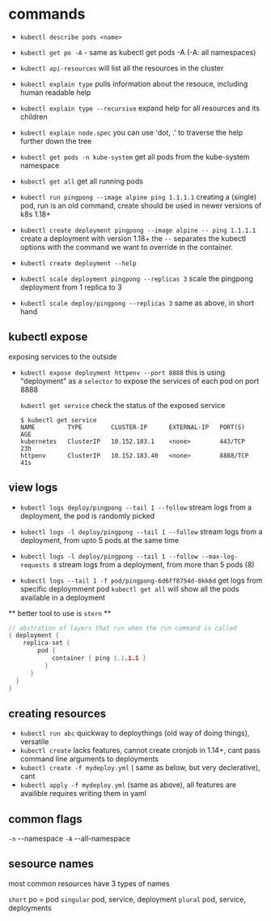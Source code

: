 # commands

- `kubectl describe pods <name>`
- `kubectl get po -A` - same as kubectl get pods -A (-A: all namespaces)
- `kubectl api-resources` will list all the resources in the cluster
- `kubectl explain type` pulls information about the resouce, including human readable help
- `kubectl explain type --recursive` expand help for all resources and its children
- `kubectl explain node.spec` you can use 'dot, .' to traverse the help further down the tree
- `kubectl get pods -n kube-system` get all pods from the kube-system namespace
- `kubectl get all` get all running pods

- `kubectl run pingpong --image alpine ping 1.1.1.1` creating a (single) pod, run
  is an old command, create should be used in newer versions of k8s 1.18+

- `kubectl create deployment pingpong --image alpine -- ping 1.1.1.1` create a
  deployment with version 1.18+ the `--` separates the kubectl options with the
  command we want to override in the container.

- `kubectl create deployment --help`

- `kubectl scale deployment pingpong --replicas 3` scale the pingpong deployment
  from 1 replica to 3

- `kubectl scale deploy/pingpong --replicas 3` same as above, in short hand

## kubectl expose

exposing services to the outside

- `kubectl expose deployment httpenv --port 8888` this is using "deployment" as a
  `selector` to expose the services of each pod on port 8888

  `kubectl get service` check the status of the exposed service

  ```
  $ kubectl get service
  NAME         TYPE        CLUSTER-IP      EXTERNAL-IP   PORT(S)    AGE
  kubernetes   ClusterIP   10.152.183.1    <none>        443/TCP    23h
  httpenv      ClusterIP   10.152.183.40   <none>        8888/TCP   41s
  ```

## view logs

- `kubectl logs deploy/pingpong --tail 1 --follow` stream logs from a
  deployment, the pod is randomly picked

- `kubectl logs -l deploy/pingpong --tail 1 --follow` stream logs from a
  deployment, from upto 5 pods at the same time

- `kubectl logs -l deploy/pingpong --tail 1 --follow --max-log-requests 8` stream logs from a
  deployment, from more than 5 pods (8)

- `kubectl logs --tail 1 -f pod/pingpong-6d6ff8754d-8kk6d` get logs from
  specific deploymment pod `kubectl get all` will show all the pods available
  in a deployment

** better tool to use is `stern` **

```go
// abstration of layers that run when the run command is called
{ deployment {
    replica-set {
        pod {
            container { ping 1.1.1.1 }
          }
      }
  }
}
```

## creating resources

- `kubectl run abc` quickway to deploythings (old way of doing things), versatile
- `kubectl create` lacks features, cannot create cronjob in 1.14+, cant pass
  command line arguments to deployments
- `kubectl create -f mydeploy.yml` ( same as below, but very declerative), cant
- `kubectl apply -f mydeploy.yml` (same as above), all features are availible
  requires writing them in yaml

## common flags

`-n` --namespace
`-A` --all-namespace

## sesource names

most common resources have 3 types of names

`short` po = pod
`singular` pod, service, deployment
`plural` pod, service, deployments
